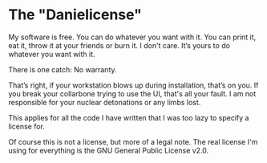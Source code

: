 # The "Danielicense"
My software is free. You can do whatever you want with it. 
You can print it, eat it, throw it at your friends or burn it. I don't care.
It’s yours to do whatever you want with it.

There is one catch:
No warranty.

That’s right, if your workstation blows up during installation, that’s on you. 
If you break your collarbone trying to use the UI, that's all your fault. 
I am not responsible for your nuclear detonations or any limbs lost.

This applies for all the code I have written that I 
was too lazy to specify a license for. 

Of course this is not a license, but
more of a legal note. The real license I'm using for everything is the GNU General Public License v2.0.

